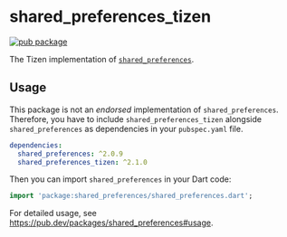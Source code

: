 # shared_preferences_tizen

[![pub package](https://img.shields.io/pub/v/shared_preferences_tizen.svg)](https://pub.dev/packages/shared_preferences_tizen)

The Tizen implementation of [`shared_preferences`](https://github.com/flutter/plugins/tree/main/packages/shared_preferences).

## Usage

This package is not an _endorsed_ implementation of `shared_preferences`. Therefore, you have to include `shared_preferences_tizen` alongside `shared_preferences` as dependencies in your `pubspec.yaml` file.

```yaml
dependencies:
  shared_preferences: ^2.0.9
  shared_preferences_tizen: ^2.1.0
```

Then you can import `shared_preferences` in your Dart code:

```dart
import 'package:shared_preferences/shared_preferences.dart';
```

For detailed usage, see https://pub.dev/packages/shared_preferences#usage.
